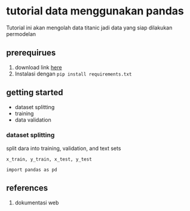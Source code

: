 # tutorial data menggunakan pandas
Tutorial ini akan mengolah data titanic jadi data yang siap dilakukan permodelan

## prerequirues
1. download link [here](https://sscasn.bkn.go.id/)
2. Instalasi dengan `pip install requirements.txt`

## getting started

- dataset splitting
- training
- data validation
  
### dataset splitting
split dara into training, validation, and text sets

```code
x_train, y_train, x_test, y_test

import pandas as pd
```

## references

1. dokumentasi web
